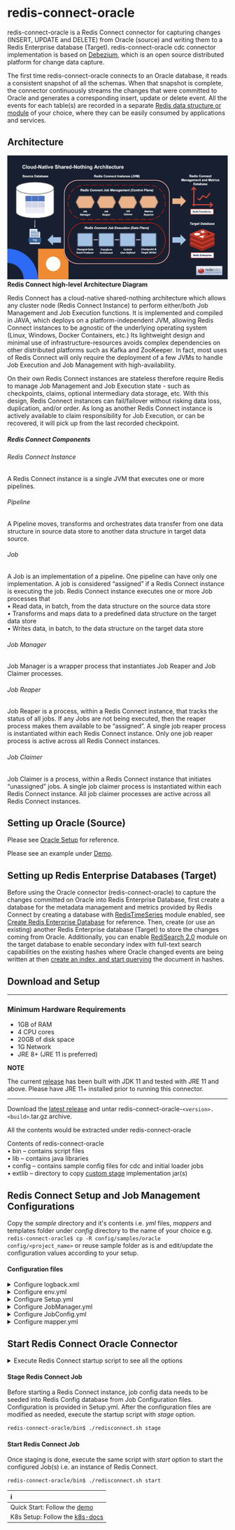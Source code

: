 # redis-connect-oracle

redis-connect-oracle is a Redis Connect connector for capturing changes (INSERT, UPDATE and DELETE) from Oracle (source) and writing them to a Redis Enterprise database (Target). redis-connect-oracle cdc connector implementation is based on <a href="https://debezium.io/documentation/reference/stable/connectors/oracle.html" target="_blank">Debezium</a>, which is an open source distributed platform for change data capture.

The first time redis-connect-oracle connects to an Oracle database, it reads a consistent snapshot of all the schemas.
When that snapshot is complete, the connector continuously streams the changes that were committed to Oracle and generates a corresponding insert, update or delete event.
All the events for each table(s) are recorded in a separate [Redis data structure or module](../../docs/writers.md) of your choice, where they can be easily consumed by applications and services.

## Architecture

![Redis Connect high-level Architecture](/docs/images/RedisConnect_Arch.png)
<b>Redis Connect high-level Architecture Diagram</b>

Redis Connect has a cloud-native shared-nothing architecture which allows any cluster node (Redis Connect Instance) to perform either/both Job Management and Job Execution functions. It is implemented and compiled in JAVA, which deploys on a platform-independent JVM, allowing Redis Connect instances to be agnostic of the underlying operating system (Linux, Windows, Docker Containers, etc.) Its lightweight design and minimal use of infrastructure-resources avoids complex dependencies on other distributed platforms such as Kafka and ZooKeeper. In fact, most uses of Redis Connect will only require the deployment of a few JVMs to handle Job Execution and Job Management with high-availability.

<p>
On their own Redis Connect instances are stateless therefore require Redis to manage Job Management and Job Execution state - such as checkpoints, claims, optional intermediary data storage, etc. With this design, Redis Connect instances can fail/failover without risking data loss, duplication, and/or order. As long as another Redis Connect instance is actively available to claim responsibility for Job Execution, or can be recovered, it will pick up from the last recorded checkpoint.

<h5>Redis Connect Components</h5>

<h6>Redis Connect Instance</h6>
<p>A Redis Connect instance is a single JVM that executes one or more pipelines.

<h6>Pipeline</h6>
<p>A Pipeline moves, transforms and orchestrates data transfer from one data structure in source data store to another data structure in target data source.

<h6>Job</h6>
<p>A Job is an implementation of a pipeline. One pipeline can have only one implementation. A job is considered “assigned” if a Redis Connect instance is executing the job. Redis Connect instance executes one or more Job processes that
<br>• Read data, in batch, from the data structure on the source data store
<br>• Transforms and maps data to a predefined data structure on the target data store
<br>• Writes data, in batch, to the data structure on the target data store

<h6>Job Manager</h6>
<p>Job Manager is a wrapper process that instantiates Job Reaper and Job Claimer processes.

<h6>Job Reaper</h6>
<p>Job Reaper is a process, within a Redis Connect instance, that tracks the status of all jobs. If any Jobs are not being executed, then the reaper process makes them available to be “assigned”. A single job reaper process is instantiated within each Redis Connect instance. Only one job reaper process is active across all Redis Connect instances.

<h6>Job Claimer</h6>
<p>Job Claimer is a process, within a Redis Connect instance that initiates “unassigned” jobs. A single job claimer process is instantiated within each Redis Connect instance. All job claimer processes are active across all Redis Connect instances.

## Setting up Oracle (Source)

Please see <a href="https://debezium.io/documentation/reference/stable/connectors/oracle.html#setting-up-oracle" target="_blank">Oracle Setup</a> for reference.

Please see an example under [Demo](demo/setup_oracle.sh).

## Setting up Redis Enterprise Databases (Target)

Before using the Oracle connector (redis-connect-oracle) to capture the changes committed on Oracle into Redis Enterprise Database, first create a database for the metadata management and metrics provided by Redis Connect by creating a database with [RedisTimeSeries](https://redislabs.com/modules/redis-timeseries/) module enabled, see [Create Redis Enterprise Database](https://docs.redislabs.com/latest/rs/administering/creating-databases/#creating-a-new-redis-database) for reference. Then, create (or use an existing) another Redis Enterprise database (Target) to store the changes coming from Oracle. Additionally, you can enable [RediSearch 2.0](https://redislabs.com/blog/introducing-redisearch-2-0/) module on the target database to enable secondary index with full-text search capabilities on the existing hashes where Oracle changed events are being written at then [create an index, and start querying](https://oss.redislabs.com/redisearch/Commands/) the document in hashes.

## Download and Setup

---

### Minimum Hardware Requirements

* 1GB of RAM
* 4 CPU cores
* 20GB of disk space
* 1G Network
* JRE 8+ (JRE 11 is preferred)

**NOTE**

The current [release](https://github.com/redis-field-engineering/redis-connect-dist/releases) has been built with JDK 11 and tested with JRE 11 and above. Please have JRE 11+ installed prior to running this connector.

---

Download the [latest release](https://github.com/redis-field-engineering/redis-connect-dist/releases) and untar redis-connect-oracle-`<version>.<build>`.tar.gz archive.

All the contents would be extracted under redis-connect-oracle

Contents of redis-connect-oracle
<br>• bin – contains script files
<br>• lib – contains java libraries
<br>• config – contains sample config files for cdc and initial loader jobs
<br>• extlib – directory to copy [custom stage](https://github.com/redis-field-engineering/redis-connect-custom-stage-demo) implementation jar(s)

## Redis Connect Setup and Job Management Configurations

Copy the _sample_ directory and it's contents i.e. _yml_ files, _mappers_ and templates folder under _config_ directory to the name of your choice e.g. `redis-connect-oracle$ cp -R config/samples/oracle config/<project_name>` or reuse sample folder as is and edit/update the configuration values according to your setup.

#### Configuration files

<details><summary>Configure logback.xml</summary>
<p>

#### logging configuration file.

### Sample logback.xml under redis-connect-oracle/config folder

```xml
<configuration debug="true" scan="true" scanPeriod="15 seconds">

    <property name="START_UP_PATH" value="logs/redis-connect-startup.log"/>
    <property name="LOG_PATH" value="logs/redis-connect.log"/>

    <appender name="STARTUP" class="ch.qos.logback.core.rolling.RollingFileAppender">
        <file>${START_UP_PATH}</file>
        <rollingPolicy class="ch.qos.logback.core.rolling.SizeAndTimeBasedRollingPolicy">
            <fileNamePattern>logs/archived/startup.%d{yyyy-MM-dd}.%i.log.gz</fileNamePattern>
            <!-- each archived file, size max 10MB -->
            <maxFileSize>10MB</maxFileSize>
            <!-- total size of all archive files, if total size > 20GB, it will delete old archived file -->
            <totalSizeCap>20GB</totalSizeCap>
            <!-- 60 days to keep -->
            <maxHistory>60</maxHistory>
        </rollingPolicy>
        <encoder>
            <pattern>%d %p %c{1.} [%t] %m%n</pattern>
        </encoder>
    </appender>

    <appender name="REDISCONNECT" class="ch.qos.logback.core.rolling.RollingFileAppender">
        <file>${LOG_PATH}</file>
        <rollingPolicy class="ch.qos.logback.core.rolling.SizeAndTimeBasedRollingPolicy">
            <fileNamePattern>logs/archived/app.%d{yyyy-MM-dd}.%i.log.gz</fileNamePattern>
            <!-- each archived file, size max 10MB -->
            <maxFileSize>10MB</maxFileSize>
            <!-- total size of all archive files, if total size > 20GB, it will delete old archived file -->
            <totalSizeCap>20GB</totalSizeCap>
            <!-- 60 days to keep -->
            <maxHistory>60</maxHistory>
        </rollingPolicy>
        <encoder>
            <pattern>%d %p %c{1.} [%t] %m%n</pattern>
        </encoder>
    </appender>

    <appender name="CONSOLE" class="ch.qos.logback.core.ConsoleAppender">
        <encoder>
            <pattern>%d{HH:mm:ss.SSS} [%thread] %-5level %logger{36} - %msg%n</pattern>
        </encoder>
    </appender>

    <logger name="startup" level="INFO" additivity="false">
        <appender-ref ref="STARTUP"/>
        <appender-ref ref="CONSOLE" />
    </logger>

    <logger name="redisconnect" level="INFO" additivity="false">
        <appender-ref ref="REDISCONNECT"/>
        <appender-ref ref="CONSOLE" />
    </logger>


    <logger name="com.redislabs" level="INFO" additivity="false">
        <appender-ref ref="REDISCONNECT"/>
        <appender-ref ref="CONSOLE" />
    </logger>
    <logger name="io.netty" level="OFF" additivity="false">
        <appender-ref ref="REDISCONNECT"/>
        <appender-ref ref="CONSOLE" />
    </logger>
    <logger name="io.lettuce" level="OFF" additivity="false">
        <appender-ref ref="REDISCONNECT"/>
        <appender-ref ref="CONSOLE" />
    </logger>
    <logger name="com.zaxxer" level="OFF" additivity="false">
        <appender-ref ref="REDISCONNECT"/>
        <appender-ref ref="CONSOLE"/>
    </logger>
    <logger name="io.debezium" level="INFO" additivity="false">
        <appender-ref ref="REDISCONNECT"/>
        <appender-ref ref="CONSOLE"/>
    </logger>
    <logger name="org.apache.kafka" level="OFF" additivity="false">
        <appender-ref ref="REDISCONNECT"/>
        <appender-ref ref="CONSOLE"/>
    </logger>
    <logger name="org.springframework" level="OFF" additivity="false">
        <appender-ref ref="REDISCONNECT"/>
        <appender-ref ref="CONSOLE"/>
    </logger>

    <root>
        <appender-ref ref="STARTUP"/>
        <appender-ref ref="REDISCONNECT"/>
    </root>

</configuration>
```

</p>
</details>

<details><summary>Configure env.yml</summary>
<p>

#### Environment configuration file with source and target connection information.

Redis URI syntax is described [here](https://github.com/lettuce-io/lettuce-core/wiki/Redis-URI-and-connection-details#uri-syntax).

### Sample env.yml under redis-connect-oracle/config/samples/oracle folder. Any of these fields (values) can be replaced by environment variables.

```yml
connections:
  - id: jobConfigConnection
    type: Redis
    url: redis://${REDISCONNECT_TARGET_USERNAME}:${REDISCONNECT_TARGET_PASSWORD}@127.0.0.1:14001
  - id: targetConnection
    type: Redis
    url: redis://${REDISCONNECT_TARGET_USERNAME}:${REDISCONNECT_TARGET_PASSWORD}@127.0.0.1:14000
  - id: metricsConnection
    type: Redis
    url: redis://${REDISCONNECT_TARGET_USERNAME}:${REDISCONNECT_TARGET_PASSWORD}@127.0.0.1:14001
  - id: RDBConnection
    type: RDB
    name: RedisConnect #database pool name
    database: ORCLCDB #database
    database.pdb.name: ORCLPDB1 # Don't use this property for non-CDB installation
    url: "jdbc:oracle:thin:@127.0.0.1:1521/ORCLCDB?oracle.net.disableOob=true"
    host: 127.0.0.1
    port: 1521
    username: c##rcuser
    password: rcpwd
  - id: RDBMetadataConnection
    type: RDB
    name: RedisConnect #database pool name
    database: ORCLPDB1 #database
    url: "jdbc:oracle:thin:@127.0.0.1:1521/ORCLPDB1"
    host: 127.0.0.1
    port: 1521
    username: hr
    password: hr
```

</p>
</details>

<details><summary>Configure Setup.yml</summary>
<p>

#### Environment level configurations.

### Sample Setup.yml under redis-connect-oracle/config/samples/oracle folder

```yml
connectionId: jobConfigConnection
job:
  metrics:
    connectionId: metricsConnection
    retentionInHours: 12
    keys:
      - key: "HR:EMPLOYEES:C:Throughput"
        retentionInHours: 4
        labels:
          schema: HR
          table: EMPLOYEES
          op: C
      - key: "HR:EMPLOYEES:U:Throughput"
        retentionInHours: 4
        labels:
          schema: HR
          table: EMPLOYEES
          op: U
      - key: "HR:EMPLOYEES:D:Throughput"
        retentionInHours: 4
        labels:
          schema: HR
          table: EMPLOYEES
          op: D
      - key: "HR:EMPLOYEES:Latency"
        retentionInHours: 4
        labels:
          schema: HR
          table: EMPLOYEES
  jobConfig:
    - name: RedisConnect-Oracle
      config: JobConfig.yml
      variables:
        database: RedisConnect
        sourceValueTranslator: SOURCE_RECORD_TO_OP_TRANSLATOR
```

</p>
</details>

<details><summary>Configure JobManager.yml</summary>
<p>

#### Configuration for Job Reaper and Job Claimer processes.

### Sample JobManager.yml under redis-connect-oracle/config/samples/oracle folder

```yml
connectionId: jobConfigConnection
metricsReporter:
  - REDIS_TS_METRICS_REPORTER
```

</p>
</details>

<details><summary>Configure JobConfig.yml</summary>
<p>

#### Job level details. Please see [writers](../../docs/writers.md) for other write stage usages.

### Sample JobConfig.yml under redis-connect-oracle/config/samples/oracle folder

You can have one or more JobConfig.yml (or with any name e.g. JobConfig-<table_name>.yml) and specify them in the Setup.yml under jobConfig: tag. If specifying more than one table (as below) then make sure maxNumberOfJobs: tag under JobManager.yml is set accordingly e.g. if maxNumberOfJobs: tag is set to 2 then Redis Connect will start 2 cdc jobs under the same JVM instance. If the workload is more, and you want to spread out (scale) the cdc jobs then create multiple JobConfig's and specify them in the Setup.yml under jobConfig: tag.

```yml
jobId: ${jobId}
producerConfig:
  producerId: LOG_MINER_EVENT_PRODUCER
  connectionId: RDBConnection
  metaConnectionId: RDBMetadataConnection
  tables:
    - HR.EMPLOYEES #schema.table
    #- HR.JOBS
  metricsEnabled: false
pipelineConfig:
  eventTranslator: "${sourceValueTranslator}"
  checkpointConfig:
    providerId: RDB_SQL_CHECKPOINT_READER
    connectionId: targetConnection
    checkpoint: "${jobId}-${database}"
    rdbType: "oracle"
  stages:
    HashWriteStage:
      handlerId: REDIS_HASH_WRITER
      connectionId: targetConnection
      metricsEnabled: false
      prependTableNameToKeys: true
      deleteOnKeyUpdate: true
      async: true
    CheckpointStage:
      handlerId: REDIS_HASH_CHECKPOINT_WRITER
      connectionId: targetConnection
      metricEnabled: false
      async: true
      checkpoint: "${jobId}-${database}"
```

</p>
</details>

<details><summary>Configure mapper.yml</summary>
<p>

#### mapper configuration file.

### Sample mapper.yml under redis-connect-oracle/config/samples/oracle/mappers folder

```yml
schema: HR # Schema name e.g. dbo. One mapper file per schema and you can have multiple tables in the same mapper file as long as schema is same, otherwise create multiple mapper files e.g. mapper1.xml, mapper2.xml or <table_name>.xml etc. under mappers folder of your config dir.
tables:
  - table: EMPLOYEES # employees table under hr schema
    mapper:
      id: employees
      processorID: employees
      publishBefore: false # publishBefore - Global setting, that specifies if before values have to be published for all columns. This setting could be overridden at each column level
      passThrough: false
      columns:
        - src: EMPLOYEE_ID # key column on the source employees table
          target: EMPLOYEE_ID
          type: INT
          publishBefore: false
        - src: FIRST_NAME
          target: FName
        - src: LAST_NAME
          target: LName
        - src: EMAIL
          target: Email
        - src: JOB_ID
          target: JobId
        - src: SALARY
          target: Salary
          type: DOUBLE
  - table: JOBS
    mapper:
      id: Jobs
      processorID: Jobs
      publishBefore: false
      passThrough: true
      columns:
        - src: JOB_ID
          target: JobId
          type: INT
```

If you don't need any transformation of source columns then you can simply use passThrough option and you don't need to explicitly map each source columns to Redis target data structure.

```yml
schema: HR # Schema name e.g. dbo. One mapper file per schema and you can have multiple tables in the same mapper file as long as schema is same, otherwise create multiple mapper files e.g. mapper1.xml, mapper2.xml or <table_name>.xml etc. under mappers folder of your config dir.
tables:
  - table: EMPLOYEES # employees table under hr schema
    mapper:
      id: employees
      processorID: employees
      publishBefore: false # publishBefore - Global setting, that specifies if before values have to be published for all columns. This setting could be overridden at each column level
      passThrough: true # set it to true if you don't need to map individual columns. You always need to have the key column mappings.
      columns:
        - src: EMPLOYEE_ID # key column on the source employees table
          target: EMPLOYEE_ID
          type: INT
          publishBefore: false
  - table: JOBS
    mapper:
      id: Jobs
      processorID: Jobs
      publishBefore: false
      passThrough: true
      columns:
        - src: JOB_ID
          target: JobId
          type: INT
```

</p>
</details>

## Start Redis Connect Oracle Connector

<details><summary>Execute Redis Connect startup script to see all the options</summary>
<p>

```bash
redis-connect-oracle/bin$ ./redisconnect.sh    
-------------------------------
Redis Connect startup script.
*******************************
Please ensure that the value of REDISCONNECT_CONFIG points to the correct config directory in /home/viragtripathi/redis-connect-oracle/bin/redisconnect.conf before executing any of the options below
*******************************
Usage: [-h|cli|stage|start]
options:
-h: Print this help message and exit.
cli: starts redis-connect-cli.
stage: clean and stage redis database with cdc or initial loader job configurations.
start: start Redis Connect instance with provided cdc or initial loader job configurations.
-------------------------------
```

</p>
</details>

<h4>Stage Redis Connect Job</h4>
Before starting a Redis Connect instance, job config data needs to be seeded into Redis Config database from Job Configuration files. Configuration is provided in Setup.yml. After the configuration files are modified as needed, execute the startup script with <i>stage</i> option.

```bash
redis-connect-oracle/bin$ ./redisconnect.sh stage
```

<h4>Start Redis Connect Job</h4>
Once staging is done, execute the same script with <i>start</i> option to start the configured Job(s) i.e. an instance of Redis Connect.

```bash
redis-connect-oracle/bin$ ./redisconnect.sh start
```

| ℹ️                                          |
|:--------------------------------------------|
| Quick Start: Follow the [demo](demo)        |
| K8s Setup: Follow the [k8s-docs](k8s-docs)  |

